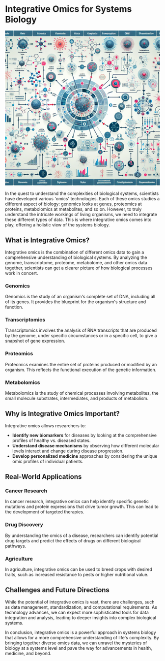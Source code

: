# Integrative Omics for Systems Biology

![Integrative Omics Visualization](https://raw.githubusercontent.com/Kanakjr/100-days-of-AI-Writing/main/images/Integrative-Omics-for-Systems-Biology.png)

In the quest to understand the complexities of biological systems, scientists have developed various 'omics' technologies. Each of these omics studies a different aspect of biology: genomics looks at genes, proteomics at proteins, metabolomics at metabolites, and so on. However, to truly understand the intricate workings of living organisms, we need to integrate these different types of data. This is where integrative omics comes into play, offering a holistic view of the systems biology.

## What is Integrative Omics?

Integrative omics is the combination of different omics data to gain a comprehensive understanding of biological systems. By analyzing the genome, transcriptome, proteome, metabolome, and other omics data together, scientists can get a clearer picture of how biological processes work in concert.

### Genomics

Genomics is the study of an organism's complete set of DNA, including all of its genes. It provides the blueprint for the organism's structure and function.

### Transcriptomics

Transcriptomics involves the analysis of RNA transcripts that are produced by the genome, under specific circumstances or in a specific cell, to give a snapshot of gene expression.

### Proteomics

Proteomics examines the entire set of proteins produced or modified by an organism. This reflects the functional execution of the genetic information.

### Metabolomics

Metabolomics is the study of chemical processes involving metabolites, the small molecule substrates, intermediates, and products of metabolism.

## Why is Integrative Omics Important?

Integrative omics allows researchers to:

- **Identify new biomarkers** for diseases by looking at the comprehensive profiles of healthy vs. diseased states.
- **Understand disease mechanisms** by observing how different molecular levels interact and change during disease progression.
- **Develop personalized medicine** approaches by considering the unique omic profiles of individual patients.

## Real-World Applications

### Cancer Research

In cancer research, integrative omics can help identify specific genetic mutations and protein expressions that drive tumor growth. This can lead to the development of targeted therapies.

### Drug Discovery

By understanding the omics of a disease, researchers can identify potential drug targets and predict the effects of drugs on different biological pathways.

### Agriculture

In agriculture, integrative omics can be used to breed crops with desired traits, such as increased resistance to pests or higher nutritional value.

## Challenges and Future Directions

While the potential of integrative omics is vast, there are challenges, such as data management, standardization, and computational requirements. As technology advances, we can expect more sophisticated tools for data integration and analysis, leading to deeper insights into complex biological systems.

In conclusion, integrative omics is a powerful approach in systems biology that allows for a more comprehensive understanding of life's complexity. By bringing together diverse omics data, we can unravel the mysteries of biology at a systems level and pave the way for advancements in health, medicine, and beyond.